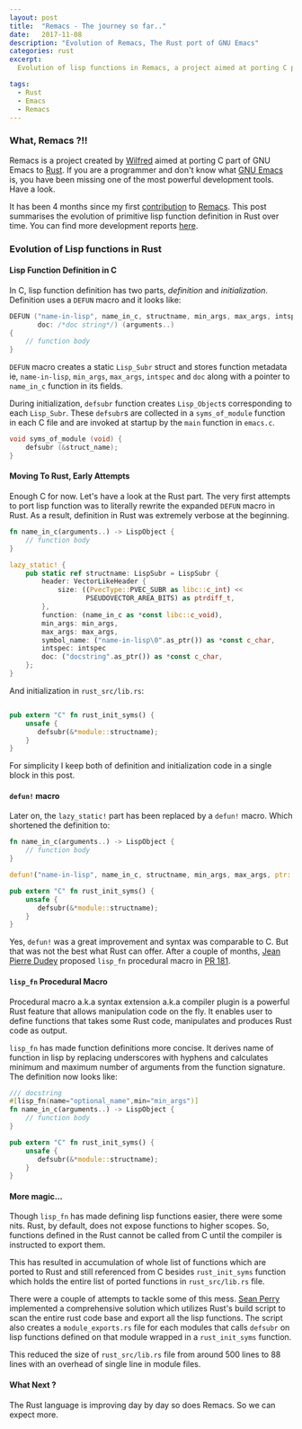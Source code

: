 ```yaml
---
layout: post
title:  "Remacs - The journey so far.."
date:   2017-11-08
description: "Evolution of Remacs, The Rust port of GNU Emacs"
categories: rust
excerpt:
  Evolution of lisp functions in Remacs, a project aimed at porting C part of GNU Emacs to Rust.

tags:
  - Rust
  - Emacs
  - Remacs
---
```



### [](#intro) What, Remacs ?!!
Remacs is a project created by [Wilfred](https://github.com/Wilfred) aimed at
porting C part of GNU Emacs to [Rust](https://www.rust-lang.org/). If you are a
programmer and don't know what [GNU Emacs](https://www.gnu.org/software/emacs/) is,
you have been missing one of the most powerful development tools. Have a look.

It has been 4 months since my first
[contribution](https://github.com/Wilfred/remacs/pull/211) to
[Remacs](https://github.com/Wilfred/remacs). This post summarises the evolution
of primitive lisp function definition in Rust over time.  You can find more development
reports [here](http://www.wilfred.me.uk/archives/).


### [](#evolution) Evolution of Lisp functions in Rust

#### [](#fnsinc) Lisp Function Definition in C

In C, lisp function definition has two parts, _definition_ and _initialization_.
Definition uses a `DEFUN` macro and it looks like:

```c
DEFUN ("name-in-lisp", name_in_c, structname, min_args, max_args, intspec,
       doc: /*doc string*/) (arguments..)
{
    // function body
}
```

`DEFUN` macro creates a static `Lisp_Subr` struct and stores function metadata
ie, `name-in-lisp`, `min_args`, `max_args`, `intspec` and `doc` along with a pointer to
`name_in_c` function in its fields.

During initialization, `defsubr` function creates `Lisp_Object`s corresponding to each
`Lisp_Subr`. These `defsubr`s are collected in a `syms_of_module` function in
each C file and are invoked at startup by the `main` function in `emacs.c`.

```c
void syms_of_module (void) {
    defsubr (&struct_name);
}
```

#### [](#earlyattempts) Moving To Rust, Early Attempts

Enough C for now. Let's have a look at the Rust part. The very first attempts to
port lisp function was to literally rewrite the expanded `DEFUN` macro in Rust.
As a result, definition in Rust was extremely verbose at the beginning.

```rust
fn name_in_c(arguments..) -> LispObject {
    // function body
}

lazy_static! {
    pub static ref structname: LispSubr = LispSubr {
        header: VectorLikeHeader {
            size: ((PvecType::PVEC_SUBR as libc::c_int) <<
                   PSEUDOVECTOR_AREA_BITS) as ptrdiff_t,
        },
        function: (name_in_c as *const libc::c_void),
        min_args: min_args,
        max_args: max_args,
        symbol_name: ("name-in-lisp\0".as_ptr()) as *const c_char,
        intspec: intspec
        doc: ("docstring".as_ptr()) as *const c_char,
    };
}
```
And initialization in `rust_src/lib.rs`:

```rust

pub extern "C" fn rust_init_syms() {
    unsafe {
       defsubr(&*module::structname);
    }
}
```
For simplicity I keep both of definition and initialization code in a single block in this post.

#### [](#defun) `defun!` macro

Later on, the `lazy_static!` part has been replaced by a `defun!` macro. Which
shortened the definition to:

```rust
fn name_in_c(arguments..) -> LispObject {
    // function body
}

defun!("name-in-lisp", name_in_c, structname, min_args, max_args, ptr::null(), "docstring");

pub extern "C" fn rust_init_syms() {
    unsafe {
       defsubr(&*module::structname);
    }
}
```
Yes, `defun!` was a great improvement and syntax was comparable to C. But that was
not the best what Rust can offer. After a couple of months, [Jean Pierre Dudey](https://github.com/jeandudey)
proposed `lisp_fn` procedural macro in [PR 181](https://github.com/Wilfred/remacs/pull/181/).

#### [](#lispfn) `lisp_fn` Procedural Macro

Procedural macro a.k.a syntax extension a.k.a compiler plugin is a powerful Rust
feature that allows manipulation code on the fly. It enables user to define
functions that takes some Rust code, manipulates and produces Rust code as
output.

`lisp_fn` has made function definitions more concise. It derives name of
function in lisp by replacing underscores with hyphens and calculates minimum
and maximum number of arguments from the function signature. The
definition now looks like:

```rust
/// docstring
#[lisp_fn(name="optional_name",min="min_args")]
fn name_in_c(arguments..) -> LispObject {
    // function body
}

pub extern "C" fn rust_init_syms() {
    unsafe {
       defsubr(&*module::structname);
    }
}
```

#### [](#more-magic) More magic...

Though `lisp_fn` has made defining lisp functions easier, there were some nits.
Rust, by default, does not expose functions to higher scopes. So, functions
defined in the Rust cannot be called from C until the compiler is instructed to
export them.

This has resulted in accumulation of whole list of functions which are ported to
Rust and still referenced from C besides `rust_init_syms` function which holds
the entire list of ported functions in `rust_src/lib.rs` file.

There were a couple of attempts to tackle some of this mess.
[Sean Perry](https://github.com/shaleh) implemented a comprehensive solution
which utilizes Rust's build script to scan the entire rust code base and export
all the lisp functions. The script also creates a `module_exports.rs` file for
each modules that calls `defsubr` on lisp functions defined on that module
wrapped in a `rust_init_syms` function.

This reduced the size of `rust_src/lib.rs` file from around 500 lines to 88
lines with an overhead of single line in module files.

#### [](#next) What Next ?

The Rust language is improving day by day so does Remacs. So we can expect more.
